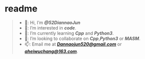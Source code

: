 # readme
>- 👋: Hi, I’m _**@52DiannaoJun**_
>- 👀: I’m interested in _**code**_.
>- 🌱: I’m currently learning _**Cpp**_ and _**Python3**_.
>- 💞️: I’m looking to collaborate on _**Cpp**_,_**Python3**_ or _**MASM**_.
>- 📫: Email me at _**Dannaojun520@gmail.com**_ or _**aheiwuchang@163.com**_.
